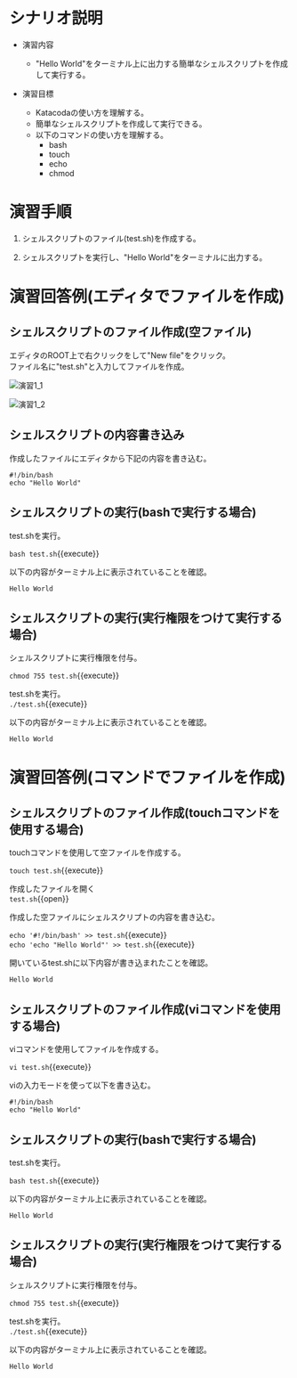 # シナリオ説明
- 演習内容
  - "Hello World"をターミナル上に出力する簡単なシェルスクリプトを作成して実行する。

- 演習目標
  - Katacodaの使い方を理解する。
  - 簡単なシェルスクリプトを作成して実行できる。
  - 以下のコマンドの使い方を理解する。
    - bash
    - touch
    - echo
    - chmod

# 演習手順

1. シェルスクリプトのファイル(test.sh)を作成する。

2. シェルスクリプトを実行し、"Hello World"をターミナルに出力する。

# 演習回答例(エディタでファイルを作成)  
## シェルスクリプトのファイル作成(空ファイル)  

エディタのROOT上で右クリックをして"New file"をクリック。  
ファイル名に"test.sh"と入力してファイルを作成。  

![演習1_1](./assets/演習1_1.png)  

![演習1_2](./assets/演習1_2.png)

## シェルスクリプトの内容書き込み  
作成したファイルにエディタから下記の内容を書き込む。  

```
#!/bin/bash
echo "Hello World"
```

## シェルスクリプトの実行(bashで実行する場合)  

test.shを実行。  

`bash test.sh`{{execute}}

以下の内容がターミナル上に表示されていることを確認。  

```
Hello World
```

## シェルスクリプトの実行(実行権限をつけて実行する場合)

シェルスクリプトに実行権限を付与。  

`chmod 755 test.sh`{{execute}}

test.shを実行。  
`./test.sh`{{execute}}

以下の内容がターミナル上に表示されていることを確認。  

```
Hello World
```

# 演習回答例(コマンドでファイルを作成)  

## シェルスクリプトのファイル作成(touchコマンドを使用する場合)  

touchコマンドを使用して空ファイルを作成する。  

`touch test.sh`{{execute}}

作成したファイルを開く  
`test.sh`{{open}}

作成した空ファイルにシェルスクリプトの内容を書き込む。  

`echo '#!/bin/bash' >> test.sh`{{execute}}  
`echo 'echo "Hello World"' >> test.sh`{{execute}}

開いているtest.shに以下内容が書き込まれたことを確認。  

```
Hello World
```

## シェルスクリプトのファイル作成(viコマンドを使用する場合)  

viコマンドを使用してファイルを作成する。  

`vi test.sh`{{execute}}

viの入力モードを使って以下を書き込む。  

```
#!/bin/bash
echo "Hello World"
```

## シェルスクリプトの実行(bashで実行する場合)  

test.shを実行。  

`bash test.sh`{{execute}}

以下の内容がターミナル上に表示されていることを確認。  

```
Hello World
```

## シェルスクリプトの実行(実行権限をつけて実行する場合)

シェルスクリプトに実行権限を付与。  

`chmod 755 test.sh`{{execute}}

test.shを実行。  
`./test.sh`{{execute}}

以下の内容がターミナル上に表示されていることを確認。  

```
Hello World
```